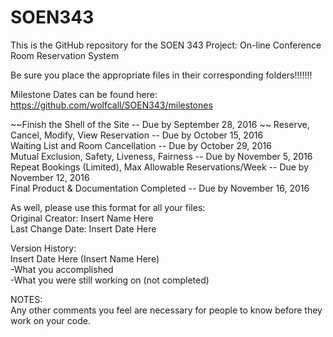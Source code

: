 # SOEN343

This is the GitHub repository for the SOEN 343 Project:
On-line Conference Room Reservation System  
  
Be sure you place the appropriate files in their corresponding folders!!!!!!!  
  
Milestone Dates can be found here: https://github.com/wolfcall/SOEN343/milestones  
  
~~Finish the Shell of the Site -- Due by September 28, 2016  ~~
Reserve, Cancel, Modify, View Reservation -- Due by October 15, 2016  
Waiting List and Room Cancellation -- Due by October 29, 2016  
Mutual Exclusion, Safety, Liveness, Fairness -- Due by November 5, 2016  
Repeat Bookings (Limited), Max Allowable Reservations/Week -- Due by November 12, 2016  
Final Product & Documentation Completed -- Due by November 16, 2016  

As well, please use this format for all your files:  
Original Creator: Insert Name Here   
Last Change Date: Insert Date Here  
  
Version History:   
Insert Date Here (Insert Name Here)  
  -What you accomplished  
  -What you were still working on (not completed)  
  
NOTES:  
Any other comments you feel are necessary for people to know before they work on your code.  
